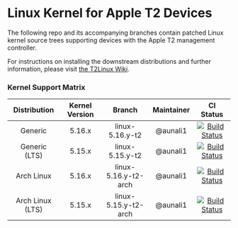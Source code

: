 Linux Kernel for Apple T2 Devices
=================================

The following repo and its accompanying branches contain patched Linux kernel source trees supporting devices with the Apple T2 management controller.

For instructions on installing the downstream distributions and further information, please visit [the T2Linux Wiki](https://wiki.t2linux.org).

### Kernel Support Matrix

| Distribution | Kernel Version | Branch | Maintainer | CI Status |
|:------------:|:--------------:|:------:|:----------:|:---------:|
| Generic | 5.16.x | linux-5.16.y-t2 | @aunali1 | [![Build Status](https://cloud.drone.io/api/badges/t2linux/kernel/status.svg?ref=refs/heads/linux-5.16.y-t2)](https://cloud.drone.io/t2linux/kernel) |
| Generic (LTS) | 5.15.x | linux-5.15.y-t2 | @aunali1 | [![Build Status](https://cloud.drone.io/api/badges/t2linux/kernel/status.svg?ref=refs/heads/linux-5.15.y-t2)](https://cloud.drone.io/t2linux/kernel) |
| Arch Linux | 5.16.x | linux-5.16.y-t2-arch | @aunali1 | [![Build Status](https://cloud.drone.io/api/badges/t2linux/kernel/status.svg?ref=refs/heads/linux-5.16.y-t2-arch)](https://cloud.drone.io/t2linux/kernel) |
| Arch Linux (LTS) | 5.15.x | linux-5.15.y-t2-arch | @aunali1 | [![Build Status](https://cloud.drone.io/api/badges/t2linux/kernel/status.svg?ref=refs/heads/linux-5.15.y-t2-arch)](https://cloud.drone.io/t2linux/kernel) |

